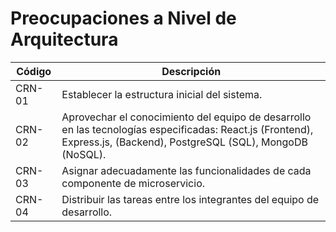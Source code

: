 # Preocupaciones a Nivel de Arquitectura

| Código  | Descripción                                                                                 |
|---------|---------------------------------------------------------------------------------------------|
| CRN-01  | Establecer la estructura inicial del sistema.                                               |
| CRN-02  | Aprovechar el conocimiento del equipo de desarrollo en las tecnologías especificadas: React.js (Frontend), Express.js, (Backend), PostgreSQL (SQL), MongoDB (NoSQL). |
| CRN-03  | Asignar adecuadamente las funcionalidades de cada componente de microservicio.              |
| CRN-04  | Distribuir las tareas entre los integrantes del equipo de desarrollo.                       |
